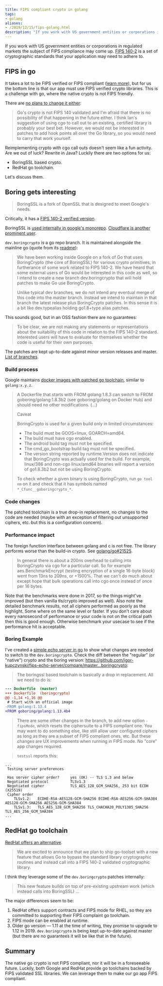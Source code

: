 ```yaml
---
title: FIPS compliant crypto in golang
tags:
- golang
aliases:
- /2019/12/15/fips-golang.html
description: "If you work with US government entities or corporations in regulated markets the subject of FIPS compliance may come up."
---
```


If you work with US government entities or corporations in regulated markets the subject of FIPS compliance may come up. [FIPS 140-2](https://en.wikipedia.org/wiki/FIPS_140-2) is a set of cryptographic standards that your application may need to adhere to.

## FIPS in go

It takes  a lot to be FIPS verified or FIPS compliant ([learn more](https://blog.ipswitch.com/fips-validated-vs-fips-compliant)), but for us the bottom line is that our app must use FIPS verified crypto libraries. This is a challenge with go, where the native crypto is not FIPS friendly.

There are [no plans to change it either](https://github.com/golang/go/issues/11658#issuecomment-120441723):

> Go's crypto is not FIPS 140 validated and I'm afraid that there is no possibility of that happening in the future either. I think Ian's suggestion of using cgo to call out to an existing, certified library is probably your best bet. However, we would not be interested in patches to add hook points all over the Go library, so you would need to carry that work yourself.

Reimplementing crypto with cgo call outs doesn't seem like a fun activity. Are we out of luck? Rewrite in Java? Luckily there are two options for us:

- BoringSSL based crypto.
- RedHat go toolchain.

Let's discuss them.


## Boring gets interesting

> BoringSSL is a fork of OpenSSL that is designed to meet Google's needs.

Critically, it has a [FIPS 140-2 verified version](https://csrc.nist.gov/csrc/media/projects/cryptographic-module-validation-program/documents/security-policies/140sp2964.pdf).

BoringSSL is [used internally in google's monorepo](https://www.imperialviolet.org/2015/10/17/boringssl.html). [Cloudflare is another prominent user](https://blog.cloudflare.com/make-ssl-boring-again/).

`dev.boringcrypto` is a go repo branch. It is maintained alongside the mainline go (quote from its [readme](https://github.com/golang/go/blob/dev.boringcrypto/README.boringcrypto.md)):

> We have been working inside Google on a fork of Go that uses BoringCrypto (the core of BoringSSL) for various crypto primitives, in furtherance of some work related to FIPS 140-2. We have heard that some external users of Go would be interested in this code as well, so I intend to create a new branch dev.boringcrypto that will hold patches to make Go use BoringCrypto.
>
> Unlike typical dev branches, we do not intend any eventual merge of this code into the master branch. Instead we intend to maintain in that branch the latest release plus BoringCrypto patches. In this sense it is a bit like dev.typealias holding go1.8+type alias patches.

This sounds good, but in an OSS fashion there are no guarantees:

> To be clear, we are not making any statements or representations about the suitability of this code in relation to the FIPS 140-2 standard. Interested users will have to evaluate for themselves whether the code is useful for their own purposes.

The patches are kept up-to-date against minor version releases and master. [List of branches](https://github.com/golang/go/branches/all?query=dev.boringcrypto).

### Build process

Google maintains [docker images with patched go toolchain](https://github.com/golang/go/blob/dev.boringcrypto.go1.12/misc/boring/README.md), similar to `golang:x.y.z`.

> A Dockerfile that starts with FROM golang:1.8.3 can switch to FROM
> goboring/golang:1.8.3b2 (see goboring/golang on Docker Hub) and should
> need no other modifications.
> (...)
> 
> Caveat
>
> BoringCrypto is used for a given build only in limited circumstances:
>
> - The build must be GOOS=linux, GOARCH=amd64.
> - The build must have cgo enabled.
> - The android build tag must not be specified.
> - The cmd_go_bootstrap build tag must not be specified.
> - The version string reported by runtime.Version does not indicate that
>   BoringCrypto was actually used for the build. For example, linux/386 and
>   non-cgo linux/amd64 binaries will report a version of go1.8.3b2 but not be
>   using BoringCrypto.
>
> To check whether a given binary is using BoringCrypto, run `go tool nm`
> on it and check that it has symbols named `*_Cfunc__goboringcrypto_*`.

### Code changes

The patched toolchain is a true drop-in replacement, no changes to the code are needed (maybe with an exception of filtering out unsupported ciphers, etc. but this is a configuration concern).

### Performance impact

The foreign function interface between golang and c is not free. The library performs worse than the build-in crypto. See [golang/go#21525](https://github.com/elastic/cloud/pull/golang/go#21525).

> In general there is about a 200ns overhead to calling into
> BoringCrypto via cgo for a particular call. So for example
> aes.BenchmarkEncrypt (testing encryption of a single 16-byte block)
> went from 13ns to 209ns, or +1500%. That we can't do much about except
> hope that bulk operations call into cgo once instead of once per 16
> bytes.

Note that the benchmarks were done in 2017, so the things might've improved (but then vanilla tls/crypto improved as well). Also note the detailed benchmark results, not all ciphers performed as poorly as the highlight. Some where on the same level or faster. If you don't care about every nanosecond of performance or your code is not on the critical path then this is good enough. Otherwise benchmark your usecase to see if the performance hit is acceptable.

### Boring Example

I've created a [simple echo server in go](https://github.com/igor-kupczynski/fips-echo-server/tree/boringcrypto) to show what changes are needed to switch to the `dev.boringcrypto`. Check the diff between the "regular" (or "native") crypto and the boring version: <https://github.com/igor-kupczynski/fips-echo-server/compare/master...boringcrypto>:

> The boringssl based toolchain is basically a drop in replacement. All we need to do is:

```diff
--- Dockerfile	(master)
+++ Dockerfile	(boringcrypto)
@@ -1,14 +1,16 @@
 # Start with an official image
-FROM golang:1.13.4
+FROM goboring/golang:1.13.4b4
```

> There are some other changes in the branch, to add new option `-fipsMode`, which resets the ciphersuite to a FIPS compliant one. You may want to do something else, like still allow user configured ciphers as long as they are a subset of FIPS compliant ones, etc. But these changes are UX improvements when running in FIPS mode. No "core" app changes required.

> `testssl` reports this:

```
...
 Testing server preferences

 Has server cipher order?     yes (OK) -- TLS 1.3 and below
 Negotiated protocol          TLSv1.3
 Negotiated cipher            TLS_AES_128_GCM_SHA256, 253 bit ECDH (X25519)
 Cipher order
    TLSv1.2:   ECDHE-RSA-AES128-GCM-SHA256 ECDHE-RSA-AES256-GCM-SHA384 AES128-GCM-SHA256 AES256-GCM-SHA384
    TLSv1.3:   TLS_AES_128_GCM_SHA256 TLS_CHACHA20_POLY1305_SHA256 TLS_AES_256_GCM_SHA384
...
```

## RedHat go toolchain

[RedHat offers an alternative](https://developers.redhat.com/blog/2019/06/24/go-and-fips-140-2-on-red-hat-enterprise-linux/).

> We are excited to announce that we plan to ship go-toolset with a new feature that allows Go to bypass the standard library cryptographic routines and instead call into a FIPS 140-2 validated cryptographic library.

I think they leverage some of the `dev.boringcrypto` patches internally:

> This new feature builds on top of pre-existing upstream work (which instead calls into BoringSSL) ...


The major differences seem to be:

1. RedHat offers support contracts and FIPS mode for RHEL, so they are committed to supporting their FIPS complaint go toolchain.
2. FIPS mode can be enabled at runtime.
3. Older go version — 1.11 at the time of writing, they promise to upgrade to 1.12 in 2019. `dev.boringcrypto` is being kept up-to-date against master (but there are no guarantees it will be like that in the future).


## Summary

The native go crypto is not FIPS compliant, nor it will be in a foreseeable future. Luckily, both Google and RedHat provide go toolchains backed by FIPS validated SSL libraries. We can leverage them to make our go app FIPS compliant.
